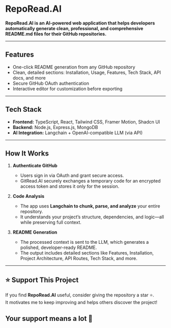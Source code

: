 # RepoRead.AI

**RepoRead.AI is an AI-powered web application that helps developers automatically generate clean, professional, and comprehensive README.md files for their GitHub repositories.**

---

## Features

- One-click README generation from any GitHub repository  
- Clean, detailed sections: Installation, Usage, Features, Tech Stack, API docs, and more  
- Secure GitHub OAuth authentication  
- Interactive editor for customization before exporting

---

## Tech Stack

- **Frontend:** TypeScript, React, Tailwind CSS, Framer Motion, Shadcn UI  
- **Backend:** Node.js, Express.js, MongoDB  
- **AI Integration:** Langchain + OpenAI-compatible LLM (via API)

---

## How It Works

1. **Authenticate GitHub**
   - Users sign in via OAuth and grant secure access.
   - GitRead.AI securely exchanges a temporary code for an encrypted access token and stores it only for the session.

2. **Code Analysis**
   - The app uses **Langchain to chunk, parse, and analyze** your entire repository.
   - It understands your project’s structure, dependencies, and logic—all while preserving full context.

3. **README Generation**
   - The processed context is sent to the LLM, which generates a polished, developer-ready README.
   - The output includes detailed sections like Features, Installation, Project Architecture, API Routes, Tech Stack, and more.



---
## ⭐ Support This Project

If you find **RepoRead.AI** useful, consider giving the repository a star ⭐.  
It motivates me to keep improving and helps others discover the project!

Your support means a lot 🙌
---
